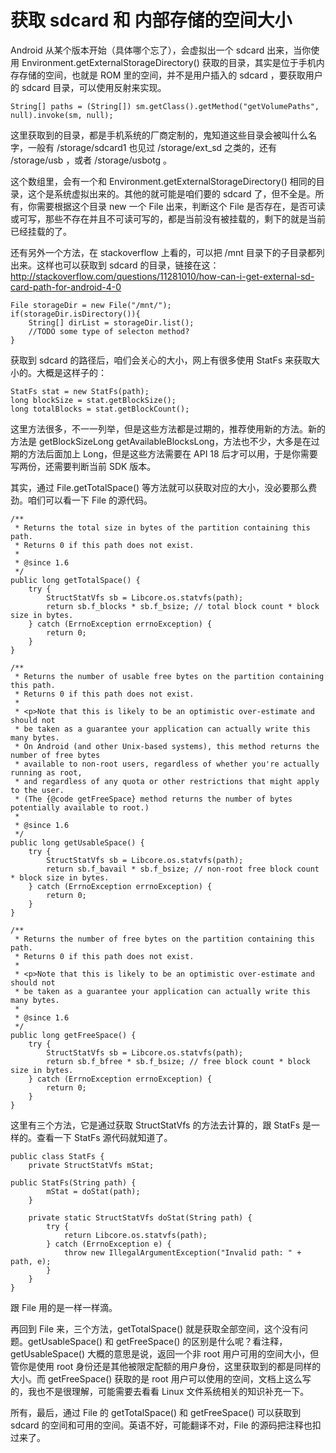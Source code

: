 # 获取 sdcard 和 内部存储的空间大小

Android 从某个版本开始（具体哪个忘了），会虚拟出一个 sdcard 出来，当你使用  Environment.getExternalStorageDirectory() 获取的目录，其实是位于手机内存存储的空间，也就是 ROM 里的空间，并不是用户插入的 sdcard ，要获取用户的 sdcard 目录，可以使用反射来实现。


<!--more-->


    String[] paths = (String[]) sm.getClass().getMethod("getVolumePaths", null).invoke(sm, null);

这里获取到的目录，都是手机系统的厂商定制的，鬼知道这些目录会被叫什么名字，一般有 
 /storage/sdcard1 也见过 /storage/ext_sd 之类的，还有 /storage/usb ，或者 /storage/usbotg 。

这个数组里，会有一个和 Environment.getExternalStorageDirectory() 相同的目录，这个是系统虚拟出来的。其他的就可能是咱们要的 sdcard 了，但不全是。所有，你需要根据这个目录 new 一个 File 出来，判断这个 File 是否存在，是否可读或可写，那些不存在并且不可读可写的，都是当前没有被挂载的，剩下的就是当前已经挂载的了。

还有另外一个方法，在 stackoverflow 上看的，可以把 /mnt 目录下的子目录都列出来。这样也可以获取到 sdcard 的目录，链接在这：http://stackoverflow.com/questions/11281010/how-can-i-get-external-sd-card-path-for-android-4-0

    File storageDir = new File("/mnt/");
    if(storageDir.isDirectory()){
        String[] dirList = storageDir.list();
        //TODO some type of selecton method?
    }

获取到 sdcard 的路径后，咱们会关心的大小，网上有很多使用 StatFs 来获取大小的。大概是这样子的：

    StatFs stat = new StatFs(path);
    long blockSize = stat.getBlockSize();
    long totalBlocks = stat.getBlockCount();

这里方法很多，不一一列举，但是这些方法都是过期的，推荐使用新的方法。新的方法是 getBlockSizeLong getAvailableBlocksLong，方法也不少，大多是在过期的方法后面加上 Long，但是这些方法需要在 API 18 后才可以用，于是你需要写两份，还需要判断当前 SDK 版本。

其实，通过 File.getTotalSpace() 等方法就可以获取对应的大小，没必要那么费劲。咱们可以看一下 File 的源代码。


    /**
     * Returns the total size in bytes of the partition containing this path.
     * Returns 0 if this path does not exist.
     *
     * @since 1.6
     */
    public long getTotalSpace() {
        try {
            StructStatVfs sb = Libcore.os.statvfs(path);
            return sb.f_blocks * sb.f_bsize; // total block count * block size in bytes.
        } catch (ErrnoException errnoException) {
            return 0;
        }
    }

    /**
     * Returns the number of usable free bytes on the partition containing this path.
     * Returns 0 if this path does not exist.
     *
     * <p>Note that this is likely to be an optimistic over-estimate and should not
     * be taken as a guarantee your application can actually write this many bytes.
     * On Android (and other Unix-based systems), this method returns the number of free bytes
     * available to non-root users, regardless of whether you're actually running as root,
     * and regardless of any quota or other restrictions that might apply to the user.
     * (The {@code getFreeSpace} method returns the number of bytes potentially available to root.)
     *
     * @since 1.6
     */
    public long getUsableSpace() {
        try {
            StructStatVfs sb = Libcore.os.statvfs(path);
            return sb.f_bavail * sb.f_bsize; // non-root free block count * block size in bytes.
        } catch (ErrnoException errnoException) {
            return 0;
        }
    }

    /**
     * Returns the number of free bytes on the partition containing this path.
     * Returns 0 if this path does not exist.
     *
     * <p>Note that this is likely to be an optimistic over-estimate and should not
     * be taken as a guarantee your application can actually write this many bytes.
     *
     * @since 1.6
     */
    public long getFreeSpace() {
        try {
            StructStatVfs sb = Libcore.os.statvfs(path);
            return sb.f_bfree * sb.f_bsize; // free block count * block size in bytes.
        } catch (ErrnoException errnoException) {
            return 0;
        }
    }

这里有三个方法，它是通过获取 StructStatVfs 的方法去计算的，跟 StatFs 是一样的。查看一下 StatFs 源代码就知道了。

    public class StatFs {
        private StructStatVfs mStat;

	public StatFs(String path) {
            mStat = doStat(path);
        }

        private static StructStatVfs doStat(String path) {
            try {
                return Libcore.os.statvfs(path);
            } catch (ErrnoException e) {
                throw new IllegalArgumentException("Invalid path: " + path, e);
            }
        }
    }

跟 File 用的是一样一样滴。

再回到 File 来，三个方法，getTotalSpace() 就是获取全部空间，这个没有问题。getUsableSpace() 和 getFreeSpace() 的区别是什么呢？看注释，getUsableSpace() 大概的意思是说，返回一个非 root 用户可用的空间大小，但管你是使用 root 身份还是其他被限定配额的用户身份，这里获取到的都是同样的大小。而 getFreeSpace() 获取的是 root 用户可以使用的空间，文档上这么写的，我也不是很理解，可能需要去看看 Linux 文件系统相关的知识补充一下。

所有，最后，通过 File 的 getTotalSpace() 和 getFreeSpace() 可以获取到 sdcard 的空间和可用的空间。英语不好，可能翻译不对，File 的源码把注释也扣过来了。